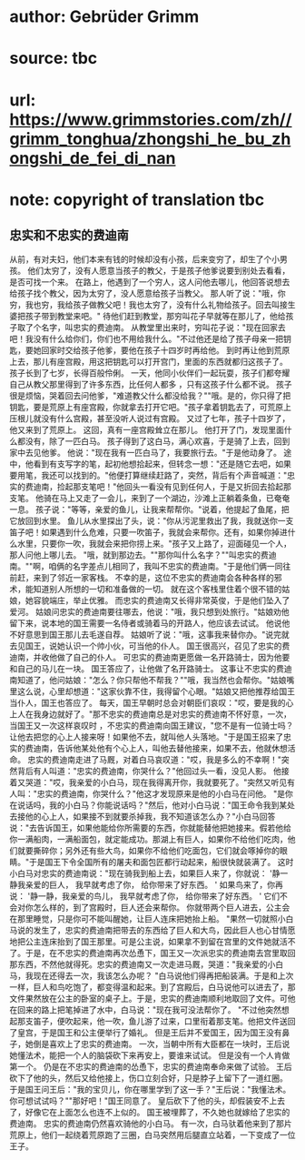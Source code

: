 # author: Gebrüder Grimm
# source: tbc
# url: https://www.grimmstories.com/zh//grimm_tonghua/zhongshi_he_bu_zhongshi_de_fei_di_nan
# note: copyright of translation tbc

## 忠实和不忠实的费迪南 

从前，有对夫妇，他们本来有钱的时候却没有小孩，后来变穷了，却生了个小男孩。
他们太穷了，没有人愿意当孩子的教父，于是孩子他爹说要到别处去看看，是否可找一个来。
在路上，他遇到了一个穷人，这人问他去哪儿，他回答说想去给孩子找个教父，因为太穷了，没人愿意给孩子当教父。
那人听了说："哦，你穷，我也穷，我给孩子做教父吧！我也太穷了，没有什么礼物给孩子。回去叫接生婆把孩子带到教堂来吧。"
待他们赶到教堂，那穷叫花子早就等在那儿了，他给孩子取了个名字，叫忠实的费迪南。
从教堂里出来时，穷叫花子说："现在回家去吧！我没有什么给你们，你们也不用给我什么。"不过他还是给了孩子母亲一把钥匙，要她回家时交给孩子他爹，要他在孩子十四岁时再给他。
到时再让他到荒原上去，那儿有座宫殿，用这把钥匙可以打开宫门，里面的东西就都归这孩子了。
孩子长到了七岁，长得百般伶俐。
一天，他同小伙伴们一起玩耍，孩子们都夸耀自己从教父那里得到了许多东西，比任何人都多
，只有这孩子什么都不说。
孩子很是烦恼，哭着回去问他爹，"难道教父什么都没给我？""哦。是的，你只得了把钥匙，要是荒原上有座宫殿，你就拿去打开它吧。"孩子拿着钥匙去了，可荒原上压根儿就没有什么宫殿，甚至没听人说过有宫殿。
又过了七年，孩子十四岁了，他又来到了荒原上。
这回，真有一座宫殿耸立在那儿。
他打开了门，发现里面什么都没有，除了一匹白马。
孩子得到了这白马，满心欢喜，于是骑了上去，回到家中去见他爹。
他说："现在我有一匹白马了，我要旅行去。"于是他动身了。
途中，他看到有支写字的笔，起初他想拾起来，但转念一想："还是随它去吧，如果要用笔，我还可以找到的。"他便打算继续赶路了，突然，背后有个声音喊道："忠实的费迪南，捡起那支笔吧！"他回头一看没有见到任何人，于是又折回去拾起那支笔。
他骑在马上又走了一会儿，来到了一个湖边，沙滩上正躺着条鱼，已奄奄一息。
孩子说："等等，亲爱的鱼儿，让我来帮帮你。"说着，他提起了鱼尾，把它放回到水里。
鱼儿从水里探出了头，说："你从污泥里救出了我，我就送你一支笛子吧！如果遇到什么危难，只要一吹笛子，我就会来帮你。还有，如果你掉进什么水里，只要你一吹，我就会来把你捞上来。"孩子又上路了，迎面碰见一个人，那人问他上哪儿去。
"哦，就到那边去。""那你叫什么名字？""叫忠实的费迪南。""啊，咱俩的名字差点儿相同了，我叫不忠实的费迪南。"于是他们俩一同往前赶，来到了邻近一家客栈。
不幸的是，这位不忠实的费迪南会各种各样的邪术，能知道别人所想的一切和准备做的一切。
就在这个客栈里住着个很不错的姑娘，她容貌端庄，举止优雅。
而忠实的费迪南又长得非常英俊，于是他们坠入了爱河。
姑娘问忠实的费迪南要往哪去，他说："哦，我只想到处旅行。"姑娘劝他留下来，说本地的国王需要一名侍者或骑着马的开路人，他应该去试试。
他说他不好意思到国王那儿去毛遂自荐。
姑娘听了说："哦，这事我来替你办。"说完就去见国王，说她认识一个帅小伙，可当他的仆人。
国王很高兴，召见了忠实的费迪南，并收他做了自己的仆人。
可忠实的费迪南更愿做一名开路骑士，因为他要和自己的马儿在一块。
国王答应了，让他做了名开路骑士。
这事让不忠实的费迪南知道了，他问姑娘："怎么？你只帮他不帮我？""哦，我当然也会帮你。"姑娘嘴里这么说，心里却想道："这家伙靠不住，我得留个心眼。"姑娘又把他推荐给国王当仆人，国王也答应了。
每天，国王早朝时总会对朝臣们哀叹："哎，要是我的心上人在我身边就好了。"那不忠实的费迪南总是对忠实的费迪南不怀好意，一次，当国王又一次这样哀叹时
，不忠实的费迪南向国王建议，"您不是有一位骑士吗？让他去把您的心上人接来呀！如果他不去，就叫他人头落地。"于是国王招来了忠实的费迪南，告诉他某处他有个心上人，叫他去替他接来，如果不去，他就休想活命。
忠实的费迪南走进了马厩，对着白马哀叹道："哎，我是多么的不幸啊！"突然背后有人叫道："忠实的费迪南，你哭什么？"他回过头一看，没见人影。
他接着又哭道："哎，我亲爱的小白马，现在我得离开你，我就要死了。"突然又听见有人叫："忠实的费迪南，你哭什么？"他这才发现原来是他的小白马在问他。
"是你在说话吗，我的小白马？你能说话吗？"然后，他对小白马说："国王命令我到某处去接他的心上人，如果接不到就要杀掉我，我不知道该怎么办？"小白马回答说："去告诉国王，如果他能给你所需要的东西，你就能替他把她接来。假若他给你一满船肉，一满船面包，就定能成功。那湖上有巨人，如果你不给他们吃肉，他们就要撕碎你；另外还有些大鸟，如果你不给他们吃面包，它们就会啄掉你的眼睛。"于是国王下令全国所有的屠夫和面包匠都行动起来，船很快就装满了。
这时小白马对忠实的费迪南说："现在骑我到船上去，如果巨人来了，你就说：
'静一静我亲爱的巨人，
我早就考虑了你，
给你带来了好东西。 '
如果鸟来了，你再说：
'静一静，我亲爱的鸟儿，
我早就考虑了你，
给你带来了好东西。 '
它们不会对你怎么样的，到了宫殿时，巨人还会来帮你。
你就带两个巨人进去，公主会在那里睡觉，只是你可不能叫醒她，让巨人连床把她抬上船。
"果然一切就照小白马说的发生了，忠实的费迪南把带去的东西给了巨人和大鸟，因此巨人也心甘情愿地把公主连床抬到了国王那里。可是公主说，如果拿不到留在宫里的文件她就活不了。于是，在不忠实的费迪南再次怂恿下，国王又一次派忠实的费迪南去宫里取回那东西，不然他就得死。忠实的费迪南又一次走进马厩，哭道："我亲爱的小白马，我现在还得去一次，我该怎么办呢？
"白马说他们得再把船装满。于是和上次一样，巨人和鸟吃饱了，都变得温和起来。到了宫殿后，白马说他可以进去了，那文件果然放在公主的卧室的桌子上。于是，忠实的费迪南顺利地取回了文件。可他在回来的路上把笔掉进了水中，白马说："现在我可没法帮你了。
"不过他突然想起那支笛子，便吹起来，他一吹，鱼儿游了过来，口里衔着那支笔。他把文件送回了皇宫，于是国王和公主便举行了婚礼。
但是王后并不爱国王，因为国王没有鼻子，她倒是喜欢上了忠实的费迪南。
一次，当朝中所有大臣都在一块时，王后说她懂法术，能把一个人的脑袋砍下来再安上，要谁来试试。
但是没有一个人肯做第一个。
仍是在不忠实的费迪南的怂恿下，忠实的费迪南奉命来做了试验。
王后砍下了他的头，然后又给他接上，伤口立刻合好，只是脖子上留下了一道红圈。
于是国王问王后："我的宝贝儿，你在哪里学到了这一手？"王后说："我懂法术。你可想试试吗？""那好吧！"国王同意了。
皇后砍下了他的头，却假装安不上去了，好像它在上面怎么也连不上似的。
国王被埋葬了，不久她也就嫁给了忠实的费迪南。
忠实的费迪南仍然喜欢骑他的小白马。
有一次，白马驮着他来到了那片荒原上，他们一起绕着荒原跑了三圈，白马突然用后腿直立站着，一下变成了一位王子。
